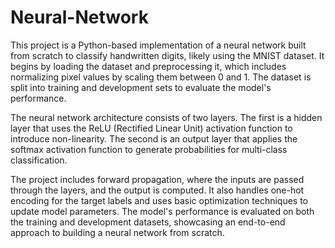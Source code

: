 # Neural-Network
This project is a Python-based implementation of a neural network built from scratch to classify handwritten digits,
likely using the MNIST dataset. It begins by loading the dataset and preprocessing it, which includes normalizing 
pixel values by scaling them between 0 and 1. The dataset is split into training and development sets to evaluate the model's performance.

The neural network architecture consists of two layers. The first is a hidden layer that uses the 
ReLU (Rectified Linear Unit) activation function to introduce non-linearity. The second is an output layer that 
applies the softmax activation function to generate probabilities for multi-class classification.

The project includes forward propagation, where the inputs are passed through the layers, and the output is computed.
It also handles one-hot encoding for the target labels and uses basic optimization techniques to update model parameters.
The model's performance is evaluated on both the training and development datasets, showcasing an end-to-end approach 
to building a neural network from scratch.
